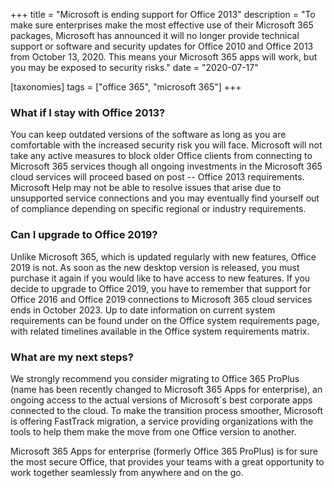 +++
title = "Microsoft is ending support for Office 2013"
description = "To make sure enterprises make the most effective use of their Microsoft 365 packages, Microsoft has announced it will no longer provide technical support or software and security updates for Office 2010 and Office 2013 from October 13, 2020. This means your Microsoft 365 apps will work, but you may be exposed to security risks."
date = "2020-07-17"

[taxonomies]
tags = ["office 365", "microsoft 365"]
+++

### What if I stay with Office 2013?

You can keep outdated versions of the software as long as you are
comfortable with the increased security risk you will face. Microsoft
will not take any active measures to block older Office clients from
connecting to Microsoft 365 services though all ongoing investments in the
Microsoft 365 cloud services will proceed based on post -- Office 2013
requirements. Microsoft Help may not be able to resolve issues that
arise due to unsupported service connections and you may eventually find
yourself out of compliance depending on specific regional or industry
requirements.

### Can I upgrade to Office 2019?

Unlike Microsoft 365, which is updated regularly with new features, Office
2019 is not. As soon as the new desktop version is released, you must
purchase it again if you would like to have access to new features. If
you decide to upgrade to Office 2019, you have to remember that support
for Office 2016 and Office 2019 connections to Microsoft 365 cloud services
ends in October 2023. Up to date information on current system
requirements can be found under on the Office system requirements page,
with related timelines available in the Office system requirements
matrix.

### What are my next steps?

We strongly recommend you consider migrating to Office 365 ProPlus (name
has been recently changed to Microsoft 365 Apps for enterprise), an
ongoing access to the actual versions of Microsoft\`s best corporate
apps connected to the cloud. To make the transition process smoother,
Microsoft is offering FastTrack migration, a service providing organizations 
with the tools to help them make the move from one Office version to another.

Microsoft 365 Apps for enterprise (formerly Office 365 ProPlus) is for
sure the most secure Office, that provides your teams with a great
opportunity to work together seamlessly from anywhere and on the go.